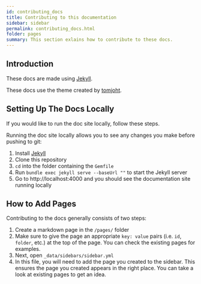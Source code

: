 ```yaml
---
id: contributing_docs
title: Contributing to this documentation
sidebar: sidebar
permalink: contributing_docs.html
folder: pages
summary: This section exlains how to contribute to these docs.
---
```


## Introduction

These docs are made using [Jekyll](https://jekyllrb.com).

These docs use the theme created by [tomjoht](https://github.com/tomjoht/documentation-theme-jekyll).

## Setting Up The Docs Locally

If you would like to run the doc site locally, follow these steps.

Running the doc site locally allows you to see any changes you make before pushing to git:

1. Install [Jekyll](https://jekyllrb.com)
2. Clone this repository
3. `cd` into the folder containing the `Gemfile`
4. Run `bundle exec jekyll serve --baseUrl ""` to start the Jekyll server
5. Go to http://localhost:4000 and you should see the documentation site running locally

## How to Add Pages

Contributing to the docs generally consists of two steps:

1. Create a markdown page in the `/pages/` folder
2. Make sure to give the page an appropriate `key: value` pairs (i.e. `id`, `folder`, etc.) at the top of the page. You can check the existing pages for examples.
3. Next, open `_data/sidebars/sidebar.yml`
4. In this file, you will need to add the page you created to the sidebar. This ensures the page you created appears in the right place. You can take a look at existing pages to get an idea.
